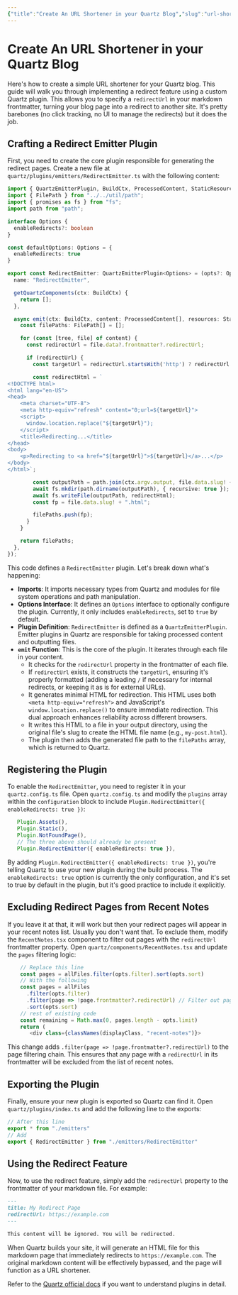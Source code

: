 ```yaml
---
{"title":"Create An URL Shortener in your Quartz Blog","slug":"url-shortener-in-quartz-blog","created":"2025-01-22T14:45","project":["[[noobthink.com]]"],"dg-publish":true,"permalink":"/projects/digital-garden/articles/create-an-url-shortener-in-your-quartz-blog/","dgPassFrontmatter":true,"updated":"2025-01-22T14:56:43.924+01:00"}
---
```


# Create An URL Shortener in your Quartz Blog
Here's how to create a simple URL shortener for your Quartz blog. This guide will walk you through implementing a redirect feature using a custom Quartz plugin. This allows you to specify a `redirectUrl` in your markdown frontmatter, turning your blog page into a redirect to another site. It's pretty barebones (no click tracking, no UI to manage the redirects) but it does the job.

## Crafting a Redirect Emitter Plugin

First, you need to create the core plugin responsible for generating the redirect pages. Create a new file at `quartz/plugins/emitters/RedirectEmitter.ts` with the following content:

```typescript
import { QuartzEmitterPlugin, BuildCtx, ProcessedContent, StaticResources } from "../types";
import { FilePath } from "../../util/path";
import { promises as fs } from "fs";
import path from "path";

interface Options {
  enableRedirects?: boolean
}

const defaultOptions: Options = {
  enableRedirects: true
}

export const RedirectEmitter: QuartzEmitterPlugin<Options> = (opts?: Options) => ({
  name: "RedirectEmitter",

  getQuartzComponents(ctx: BuildCtx) {
    return [];
  },

  async emit(ctx: BuildCtx, content: ProcessedContent[], resources: StaticResources): Promise<FilePath[]> {
    const filePaths: FilePath[] = [];

    for (const [tree, file] of content) {
      const redirectUrl = file.data?.frontmatter?.redirectUrl;

      if (redirectUrl) {
        const targetUrl = redirectUrl.startsWith('http') ? redirectUrl : `/${redirectUrl.replace(/^\//, '')}`;

        const redirectHtml = `
<!DOCTYPE html>
<html lang="en-US">
<head>
    <meta charset="UTF-8">
    <meta http-equiv="refresh" content="0;url=${targetUrl}">
    <script>
      window.location.replace("${targetUrl}");
    </script>
    <title>Redirecting...</title>
</head>
<body>
    <p>Redirecting to <a href="${targetUrl}">${targetUrl}</a>...</p>
</body>
</html>`;

        const outputPath = path.join(ctx.argv.output, file.data.slug! + ".html");
        await fs.mkdir(path.dirname(outputPath), { recursive: true });
        await fs.writeFile(outputPath, redirectHtml);
        const fp = file.data.slug! + ".html";

        filePaths.push(fp);
      }
    }

    return filePaths;
  },
});
```

This code defines a `RedirectEmitter` plugin. Let's break down what's happening:

- **Imports**: It imports necessary types from Quartz and modules for file system operations and path manipulation.
- **Options Interface**:  It defines an `Options` interface to optionally configure the plugin. Currently, it only includes `enableRedirects`, set to `true` by default.
- **Plugin Definition**: `RedirectEmitter` is defined as a `QuartzEmitterPlugin`. Emitter plugins in Quartz are responsible for taking processed content and outputting files.
- **`emit` Function**: This is the core of the plugin. It iterates through each file in your content.
    - It checks for the `redirectUrl` property in the frontmatter of each file.
    - If `redirectUrl` exists, it constructs the `targetUrl`, ensuring it's properly formatted (adding a leading `/` if necessary for internal redirects, or keeping it as is for external URLs).
    - It generates minimal HTML for redirection. This HTML uses both `<meta http-equiv="refresh">` and JavaScript's `window.location.replace()` to ensure immediate redirection. This dual approach enhances reliability across different browsers.
    - It writes this HTML to a file in your output directory, using the original file's slug to create the HTML file name (e.g., `my-post.html`).
    - The plugin then adds the generated file path to the `filePaths` array, which is returned to Quartz.

## Registering the Plugin

To enable the `RedirectEmitter`, you need to register it in your `quartz.config.ts` file. Open `quartz.config.ts` and modify the `plugins` array within the `configuration` block to include `Plugin.RedirectEmitter({ enableRedirects: true })`:

```ts
   Plugin.Assets(),
   Plugin.Static(),
   Plugin.NotFoundPage(),
   // The three above should already be present
   Plugin.RedirectEmitter({ enableRedirects: true }),
```

By adding `Plugin.RedirectEmitter({ enableRedirects: true })`, you're telling Quartz to use your new plugin during the build process. The `enableRedirects: true` option is currently the only configuration, and it's set to true by default in the plugin, but it's good practice to include it explicitly.

## Excluding Redirect Pages from Recent Notes

If you leave it at that, it will work but then your redirect pages will appear in your recent notes list. Usually you don't want that. To exclude them, modify the `RecentNotes.tsx` component to filter out pages with the `redirectUrl` frontmatter property.  Open `quartz/components/RecentNotes.tsx` and update the `pages` filtering logic:

```ts
    // Replace this line
    const pages = allFiles.filter(opts.filter).sort(opts.sort)
    // With the following
    const pages = allFiles
      .filter(opts.filter)
      .filter(page => !page.frontmatter?.redirectUrl) // Filter out pages with redirectUrl
      .sort(opts.sort)
    // rest of existing code
    const remaining = Math.max(0, pages.length - opts.limit)
    return (
       <div class={classNames(displayClass, "recent-notes")}>
```

This change adds `.filter(page => !page.frontmatter?.redirectUrl)` to the page filtering chain. This ensures that any page with a `redirectUrl` in its frontmatter will be excluded from the list of recent notes.

## Exporting the Plugin

Finally, ensure your new plugin is exported so Quartz can find it. Open `quartz/plugins/index.ts` and add the following line to the exports:

```ts
// After this line
export * from "./emitters"
// Add
export { RedirectEmitter } from "./emitters/RedirectEmitter"
```

## Using the Redirect Feature

Now, to use the redirect feature, simply add the `redirectUrl` property to the frontmatter of your markdown file. For example:

```markdown
---
title: My Redirect Page
redirectUrl: https://example.com
---

This content will be ignored. You will be redirected.
```

When Quartz builds your site, it will generate an HTML file for this markdown page that immediately redirects to `https://example.com`. The original markdown content will be effectively bypassed, and the page will function as a URL shortener.

Refer to the [Quartz official docs](https://quartz.jzhao.xyz/advanced/making-plugins) if you want to understand plugins in detail.
